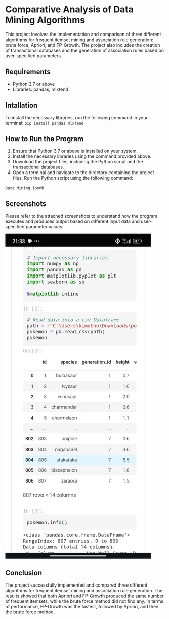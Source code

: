 # Comparative Analysis of Data Mining Algorithms
This project involves the implementation and comparison of three different algorithms for frequent itemset mining and association rule generation: brute force, Apriori, and FP-Growth. The project also includes the creation of transactional databases and the generation of association rules based on user-specified parameters.

## Requirements
* Python 3.7 or above
* Libraries: pandas, mlxtend

## Intallation
To install the necessary libraries, run the following command in your terminal:
`pip install pandas mlxtend`

## How to Run the Program
1. Ensure that Python 3.7 or above is installed on your system.
2. Install the necessary libraries using the command provided above.
3. Download the project files, including the Python script and the transactional databases.
4. Open a terminal and navigate to the directory containing the project files.
Run the Python script using the following command:

`Data Mining.ipynb`

## Screenshots
Please refer to the attached screenshots to understand how the program executes and produces output based on different input data and user-specified parameter values.

![alt text](image.png)

## Conclusion
The project successfully implemented and compared three different algorithms for frequent itemset mining and association rule generation. The results showed that both Apriori and FP-Growth produced the same number of frequent itemsets, while the brute force method did not find any. In terms of performance, FP-Growth was the fastest, followed by Apriori, and then the brute force method.